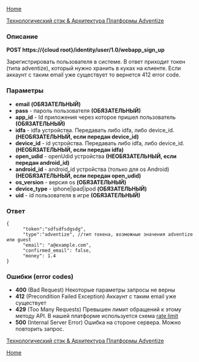 [Home](../README.md)

[Технологический стэк & Архитектура Платформы Adventize](https://github.com/WiseWaveCorporationLimited/platform-architecture/blob/master/README.md)

### Описание


**POST   https://{cloud root}/identity/user/1.0/webapp_sign_up**

Зарегистрировать пользователя в системе. В ответ приходит токен (типа adventize), который нужно хранить в куках на клиенте. Если аккаунт с таким email
уже существует то вернется 412 error code.

### Параметры

* **email**  **(ОБЯЗАТЕЛЬНЫЙ)**
* **pass** - пароль пользователя **(ОБЯЗАТЕЛЬНЫЙ)**
* **app_id** - Id приложения через которое пришел пользователь **(ОБЯЗАТЕЛЬНЫЙ)**
* **idfa** - idfa устройства. Передавать либо idfa, либо device_id. **(НЕОБЯЗАТЕЛЬНЫЙ, если передан device_id)**
* **device_id** - id устройства. Передавать либо idfa, либо device_id. **(НЕОБЯЗАТЕЛЬНЫЙ, если передан idfa)**
* **open_udid** - openUdid устройства **(НЕОБЯЗАТЕЛЬНЫЙ, если передан android_id)**
* **android_id** - android_id устройства (только для os Android) **(НЕОБЯЗАТЕЛЬНЫЙ, если передан open_udid)**
* **os_version** - версия os **(ОБЯЗАТЕЛЬНЫЙ)**
* **device_type** -  iphone|ipad|ipod **(ОБЯЗАТЕЛЬНЫЙ)**
* **uid** - id пользователя в игре **(ОБЯЗАТЕЛЬНЫЙ)**

### Ответ

````
{
      "token":"sdfsdfsdgsdg",
      "type":"adventize", //тип токена, возможные значения adventize или guest
      "email": "a@example.com",
      "confirmed_email": false,
      "money": 1.4
}
````

### Ошибки (error codes)

* **400** (Bad Request) Некоторые параметры запросы не верны
* **412** (Precondition Failed Exception) Аккаунт с таким email уже существует
* **429** (Too Many Requests) Превышен лимит обращений к этому методу API. В нашей платформе используется схема [rate limit](http://en.wikipedia.org/wiki/Rate_limiting)
* **500** (Internal Server Error) Ошибка на стороне сервера. Можно повторить запрос.


[Технологический стэк & Архитектура Платформы Adventize](https://github.com/WiseWaveCorporationLimited/platform-architecture/blob/master/README.md)

[Home](../README.md)
